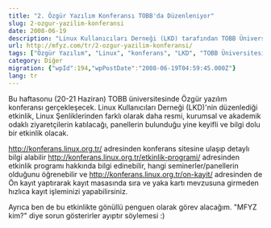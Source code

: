 ```yaml
---
title: "2. Özgür Yazılım Konferansı TOBB'da Düzenleniyor"
slug: 2-ozgur-yazilim-konferansi
date: 2008-06-19
description: "Linux Kullanıcıları Derneği (LKD) tarafından TOBB Üniversitesi'nde düzenlenecek olan 2. Özgür Yazılım Konferansı hakkında duyuru. Etkinlik programı, katılım ve gönüllülük bilgileri paylaşılıyor."
url: http://mfyz.com/tr/2-ozgur-yazilim-konferansi/
tags: ["Özgür Yazılım", "Linux", "konferans", "LKD", "TOBB Üniversitesi", "etkinlik", "teknoloji", "açık kaynak", "topluluk"]
category: Diğer
migration: {"wpId":194,"wpPostDate":"2008-06-19T04:59:45.000Z"}
lang: tr
---
```


Bu haftasonu (20-21 Haziran) TOBB üniversitesinde Özgür yazılım konferansı gerçekleşecek. Linux Kullanıcıları Derneği (LKD)'nin düzenlediği etkinlik, Linux Şenliklerinden farklı olarak daha resmi, kurumsal ve akademik odaklı ziyaretçilerin katılacağı, panellerin bulunduğu yine keyifli ve bilgi dolu bir etkinlik olacak.

http://konferans.linux.org.tr/ adresinden konferans sitesine ulaşıp detaylı bilgi alabilir http://konferans.linux.org.tr/etkinlik-programi/ adresinden etkinlik programı hakkında bilgi edinebilir, hangi seminerler/panellerin olduğunu öğrenebilir ve http://konferans.linux.org.tr/on-kayit/ adresinden de Ön kayıt yaptırarak kayıt masasında sıra ve yaka kartı mevzusuna girmeden hızlıca kayıt işleminizi yapabilirsiniz.

Ayrıca ben de bu etkinlikte gönüllü penguen olarak görev alacağım. "MFYZ kim?" diye sorun gösterirler ayıptır söylemesi :)
